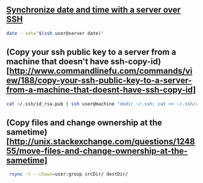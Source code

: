 ## [Synchronize date and time with a server over SSH](http://www.commandlinefu.com/commands/view/7636/synchronize-date-and-time-with-a-server-over-ssh)
```bash
date --set="$(ssh user@server date)"
```

## (Copy your ssh public key to a server from a machine that doesn't have ssh-copy-id)[http://www.commandlinefu.com/commands/view/188/copy-your-ssh-public-key-to-a-server-from-a-machine-that-doesnt-have-ssh-copy-id]
```bash
cat ~/.ssh/id_rsa.pub | ssh user@machine "mkdir ~/.ssh; cat >> ~/.ssh/authorized_keys"
```

## (Copy files and change ownership at the sametime)[http://unix.stackexchange.com/questions/124855/move-files-and-change-ownership-at-the-sametime]
```bash
 rsync -r --chown=user:group srcDir/ destDir/
 ```